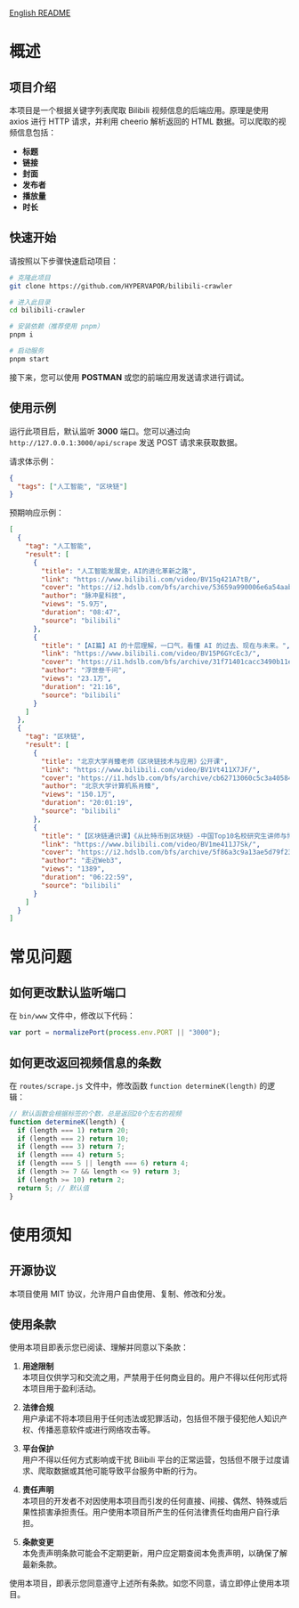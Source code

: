 [English README](README.en.md)
# 概述

## 项目介绍

本项目是一个根据关键字列表爬取 Bilibili 视频信息的后端应用。原理是使用 axios 进行 HTTP 请求，并利用 cheerio 解析返回的 HTML 数据。可以爬取的视频信息包括：

- **标题**
- **链接**
- **封面**
- **发布者**
- **播放量**
- **时长**

## 快速开始

请按照以下步骤快速启动项目：

```bash
# 克隆此项目
git clone https://github.com/HYPERVAPOR/bilibili-crawler

# 进入此目录
cd bilibili-crawler

# 安装依赖（推荐使用 pnpm）
pnpm i

# 启动服务
pnpm start
```

接下来，您可以使用 **POSTMAN** 或您的前端应用发送请求进行调试。

## 使用示例

运行此项目后，默认监听 **3000** 端口。您可以通过向 `http://127.0.0.1:3000/api/scrape` 发送 POST 请求来获取数据。

请求体示例：

```json
{
  "tags": ["人工智能", "区块链"]
}
```

预期响应示例：

```json
[
  {
    "tag": "人工智能",
    "result": [
      {
        "title": "人工智能发展史，AI的进化革新之路",
        "link": "https://www.bilibili.com/video/BV15q421A7tB/",
        "cover": "https://i2.hdslb.com/bfs/archive/53659a990006e6a54aab0e1572ffe2f2110583aa.jpg@672w_378h_1c_!web-search-common-cover",
        "author": "脉冲星科技",
        "views": "5.9万",
        "duration": "08:47",
        "source": "bilibili"
      },
      {
        "title": "【AI篇】AI 的十层理解，一口气，看懂 AI 的过去、现在与未来。",
        "link": "https://www.bilibili.com/video/BV15P6GYcEc3/",
        "cover": "https://i1.hdslb.com/bfs/archive/31f71401cacc3490b11e9d1eb19efa7505171da6.jpg@672w_378h_1c_!web-search-common-cover",
        "author": "浮世叁千问",
        "views": "23.1万",
        "duration": "21:16",
        "source": "bilibili"
      }
    ]
  },
  {
    "tag": "区块链",
    "result": [
      {
        "title": "北京大学肖臻老师《区块链技术与应用》公开课",
        "link": "https://www.bilibili.com/video/BV1Vt411X7JF/",
        "cover": "https://i1.hdslb.com/bfs/archive/cb62713060c5c3a4058436fd5beba55f5894b70d.jpg@672w_378h_1c_!web-search-common-cover",
        "author": "北京大学计算机系肖臻",
        "views": "150.1万",
        "duration": "20:01:19",
        "source": "bilibili"
      },
      {
        "title": "【区块链通识课】《从比特币到区块链》-中国Top10名校研究生讲师与博士",
        "link": "https://www.bilibili.com/video/BV1me411J7Sk/",
        "cover": "https://i2.hdslb.com/bfs/archive/5f86a3c9a13ae5d79f23019c73079efdae83761e.png@672w_378h_1c_!web-search-common-cover",
        "author": "走近Web3",
        "views": "1389",
        "duration": "06:22:59",
        "source": "bilibili"
      }
    ]
  }
]
```

# 常见问题

## 如何更改默认监听端口

在 `bin/www` 文件中，修改以下代码：

```javascript
var port = normalizePort(process.env.PORT || "3000");
```

## 如何更改返回视频信息的条数

在 `routes/scrape.js` 文件中，修改函数 `function determineK(length)` 的逻辑：

```javascript
// 默认函数会根据标签的个数，总是返回20个左右的视频
function determineK(length) {
  if (length === 1) return 20;
  if (length === 2) return 10;
  if (length === 3) return 7;
  if (length === 4) return 5;
  if (length === 5 || length === 6) return 4;
  if (length >= 7 && length <= 9) return 3;
  if (length >= 10) return 2;
  return 5; // 默认值
}
```

# 使用须知

## 开源协议

本项目使用 MIT 协议，允许用户自由使用、复制、修改和分发。

## 使用条款

使用本项目即表示您已阅读、理解并同意以下条款：

1. **用途限制**  
   本项目仅供学习和交流之用，严禁用于任何商业目的。用户不得以任何形式将本项目用于盈利活动。

2. **法律合规**  
   用户承诺不将本项目用于任何违法或犯罪活动，包括但不限于侵犯他人知识产权、传播恶意软件或进行网络攻击等。

3. **平台保护**  
   用户不得以任何方式影响或干扰 Bilibili 平台的正常运营，包括但不限于过度请求、爬取数据或其他可能导致平台服务中断的行为。

4. **责任声明**  
   本项目的开发者不对因使用本项目而引发的任何直接、间接、偶然、特殊或后果性损害承担责任。用户使用本项目所产生的任何法律责任均由用户自行承担。

5. **条款变更**  
   本免责声明条款可能会不定期更新，用户应定期查阅本免责声明，以确保了解最新条款。

使用本项目，即表示您同意遵守上述所有条款。如您不同意，请立即停止使用本项目。

